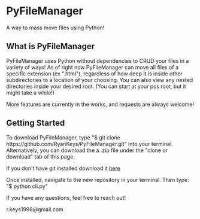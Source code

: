 # PyFileManager
A way to mass move files using Python!

<h2 style = align-text:'center'>What is PyFileManager</h2>
<p>PyFileManager uses Python without dependencies to CRUD your files in a variety of ways! As of right now PyFileManager can move all files of a specific extension (ex ".html"), regardless of how deep it is inside other subdirectories to a location of your choosing. You can also view any nested directories inside your desired root. (You can start at your pcs root, but it might take a while!)</p>
<p>More features are currently in the works, and requests are always welcome!<p>


<h2 style = align-text:'center'>Getting Started</h2>
<p>To download PyFileManager, type "$ git clone https://github.com/RyanKeys/PyFileManager.git" into your terminal. Alternatively, you can download the a .zip file under the "clone or download" tab of this page.<p>
<p>If you don't have git installed download it <a href="https://git-scm.com/downloads">here</a>
 <p>Once installed, navigate to the new repository in your terminal. Then type: "$ python cli.py"</p>
 <p>If you have any questions, feel free to reach out!</p>
 <p>r.keys1998@gmail.com</p>
  


